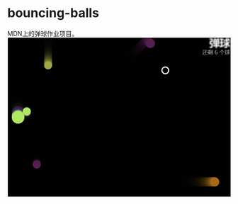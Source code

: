 # bouncing-balls
MDN上的弹球作业项目。
![如果图片加载失败，将显示此文字](https://github.com/liuyi313/bouncing-balls/blob/master/123.png)
